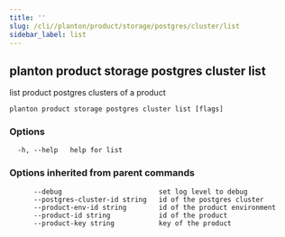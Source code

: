 ```yaml
---
title: ''
slug: /cli//planton/product/storage/postgres/cluster/list
sidebar_label: list
---
```

## planton product storage postgres cluster list

list product postgres clusters of a product

```
planton product storage postgres cluster list [flags]
```

### Options

```
  -h, --help   help for list
```

### Options inherited from parent commands

```
      --debug                        set log level to debug
      --postgres-cluster-id string   id of the postgres cluster
      --product-env-id string        id of the product environment
      --product-id string            id of the product
      --product-key string           key of the product
```

